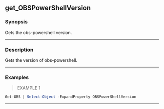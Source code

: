 get_OBSPowerShellVersion
------------------------

### Synopsis
Gets the obs-powershell version.

---

### Description

Gets the version of obs-powershell.

---

### Examples
> EXAMPLE 1

```PowerShell
Get-OBS | Select-Object -ExpandProperty OBSPowerShellVersion
```

---
